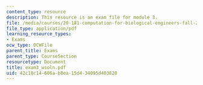 ```yaml
---
content_type: resource
description: This resource is an exam file for module 3.
file: /media/courses/20-181-computation-for-biological-engineers-fall-2006/42c18c14606ab8ea15d434095d403820_exam3_wsoln.pdf
file_type: application/pdf
learning_resource_types:
- Exams
ocw_type: OCWFile
parent_title: Exams
parent_type: CourseSection
resourcetype: Document
title: exam3_wsoln.pdf
uid: 42c18c14-606a-b8ea-15d4-34095d403820
---
```


